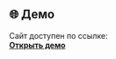 ## 🌐 Демо  
Сайт доступен по ссылке:  
[**Открыть демо**](https://annakorotkikh.github.io/Panto/)  
